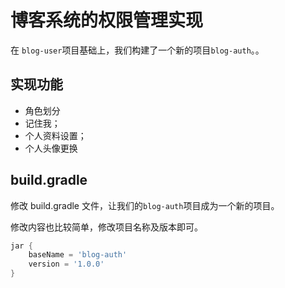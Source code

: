 # 博客系统的权限管理实现


在 `blog-user`项目基础上，我们构建了一个新的项目`blog-auth`。。
 
## 实现功能

* 角色划分
* 记住我；
* 个人资料设置；
* 个人头像更换
 
    
## build.gradle

修改 build.gradle 文件，让我们的`blog-auth`项目成为一个新的项目。

修改内容也比较简单，修改项目名称及版本即可。

```groovy
jar {
	baseName = 'blog-auth'
	version = '1.0.0'
}
```

 


 